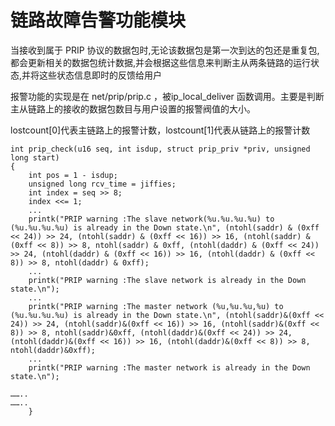 # 链路故障告警功能模块

当接收到属于 PRIP 协议的数据包时,无论该数据包是第一次到达的包还是重复包,都会更新相关的数据包统计数据,并会根据这些信息来判断主从两条链路的运行状态,并将这些状态信息即时的反馈给用户



报警功能的实现是在 net/prip/prip.c ，被ip_local_deliver 函数调用。主要是判断主从链路上的接收的数据包数目与用户设置的报警阀值的大小。



lostcount[0]代表主链路上的报警计数，lostcount[1]代表从链路上的报警计数

```
int prip_check(u16 seq, int isdup, struct prip_priv *priv, unsigned long start)
{
	int pos = 1 - isdup;
	unsigned long rcv_time = jiffies;
	int index = seq >> 8;
	index <<= 1;
	...
	printk("PRIP warning :The slave network(%u.%u.%u.%u) to  (%u.%u.%u.%u) is already in the Down state.\n", (ntohl(saddr) & (0xff << 24)) >> 24, (ntohl(saddr) & (0xff << 16)) >> 16, (ntohl(saddr) & (0xff << 8)) >> 8, ntohl(saddr) & 0xff, (ntohl(daddr) & (0xff << 24)) >> 24, (ntohl(daddr) & (0xff << 16)) >> 16, (ntohl(daddr) & (0xff << 8)) >> 8, ntohl(daddr) & 0xff);
	...	
	printk("PRIP warning :The slave network is already in the Down state.\n");
	...
	printk("PRIP warning :The master network (%u,%u.%u,%u) to (%u.%u.%u.%u) is already in the Down state.\n", (ntohl(saddr)&(0xff << 24)) >> 24, (ntohl(saddr)&(0xff << 16)) >> 16, (ntohl(saddr)&(0xff << 8)) >> 8, ntohl(saddr)&0xff, (ntohl(daddr)&(0xff << 24)) >> 24, (ntohl(daddr)&(0xff << 16)) >> 16, (ntohl(daddr)&(0xff << 8)) >> 8, ntohl(daddr)&0xff);
	...		
	printk("PRIP warning :The master network is already in the Down state.\n");
	
……..
……..
	}
```

